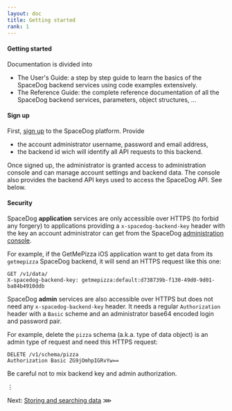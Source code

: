 ```yaml
---
layout: doc
title: Getting started
rank: 1
---
```


#### Getting started

Documentation is divided into 

- The User's Guide: a step by step guide to learn the basics of the SpaceDog backend services using code examples extensively.
- The Reference Guide: the complete reference documentation of all the SpaceDog backend services, parameters, object structures, ...

#### Sign up

First, [sign up](/console.html) to the SpaceDog platform. Provide

- the account administrator username, password and email address,
- the backend id wich will identify all API requests to this backend.

Once signed up, the administrator is granted access to administration console and can manage account settings and backend data. The console also provides the backend API keys used to access the SpaceDog API. See below.

#### Security

SpaceDog **application** services are only accessible over HTTPS (to forbid any forgery) to applications providing a `x-spacedog-backend-key` header with the key an account administrator can get from the SpaceDog [administration console](/console.html).

For example, if the GetMePizza iOS application want to get data from its `getmepizza` SpaceDog backend, it will send an HTTPS request like this one:

```http
GET /v1/data/
X-spacedog-backend-key: getmepizza:default:d738739b-f130-49d0-9d01-ba84b4910ddb
```

SpaceDog **admin** services are also accessible over HTTPS but does not need any `x-spacedog-backend-key` header. It needs a regular `Authorization` header with a `Basic` scheme and an administrator base64 encoded login and password pair.

For example, delete the `pizza` schema (a.k.a. type of data object) is an admin type of request and need this HTTPS request:

```http
DELETE /v1/schema/pizza
Authorization Basic ZG9jOmhpIGRvYw==
```

Be careful not to mix backend key and admin authorization.

⋮

Next: [Storing and searching data](storing-and-searching-data.html) ⋙